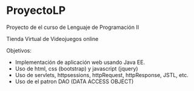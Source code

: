 # ProyectoLP
Proyecto de el curso de Lenguaje de Programación II

Tienda Virtual de Videojuegos online

Objetivos: 
- Implementación de aplicación web usando Java EE.
- Uso de html, css (bootstrap) y javascript (jquery)
- Uso de servlets, httpsessions, httpRequest, httpResponse, JSTL, etc.
- Uso de el patron DAO (DATA ACCESS OBJECT)

